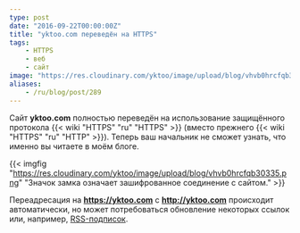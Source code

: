 ```yaml
---
type: post
date: "2016-09-22T00:00:00Z"
title: "yktoo.com переведён на HTTPS"
tags:
    - HTTPS
    - веб
    - сайт
image: "https://res.cloudinary.com/yktoo/image/upload/blog/vhvb0hrcfqb30335.png"
aliases:
    - /ru/blog/post/289
---
```


Сайт **yktoo.com** полностью переведён на использование защищённого протокола {{< wiki "HTTPS" "ru" "HTTPS" >}} (вместо прежнего {{< wiki "HTTPS" "ru" "HTTP" >}}). Теперь ваш начальник не сможет узнать, что именно вы читаете в моём блоге.

<!--more-->

{{< imgfig "https://res.cloudinary.com/yktoo/image/upload/blog/vhvb0hrcfqb30335.png" "Значок замка означает зашифрованное соединение с сайтом." >}}

Переадресация на **https://yktoo.com** c **http://yktoo.com** происходит автоматически, но может потребоваться обновление некоторых ссылок или, например, [RSS-подписок](/blog/subscribe).
